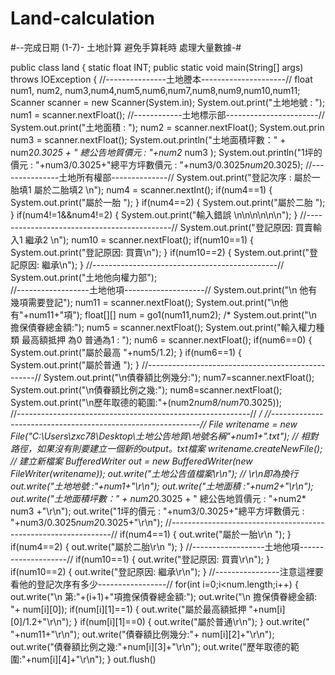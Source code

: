 # Land-calculation

#--完成日期 (1-7)- 土地計算 避免手算耗時 處理大量數據-#



public class land {
	static float INT;
	public static void main(String[] args) throws IOException {
		//---------------土地謄本---------------------//
	      float num1, num2, num3,num4,num5,num6,num7,num8,num9,num10,num11;
	       	Scanner scanner = new Scanner(System.in);
	        System.out.print("土地地號 : ");
	        num1 = scanner.nextFloat();
	   //------------土地標示部-----------------------//
	        System.out.print("土地面積 : ");
	        num2 = scanner.nextFloat();
	        System.out.prin
	        num3 = scanner.nextFloat();
	        System.out.println("土地面積坪數：" + num2*0.3025 +  " 總公告地質價元 : "+num2* num3 );
	        System.out.println("1坪的價元 : "+num3/0.3025+"總平方坪數價元 : "+num3/0.3025*num2*0.3025);
	       //---------------土地所有權部--------------//
	        System.out.print("登記次序 : 屬於一胎填1 屬於二胎填2 \n");
	        num4 = scanner.nextInt();
	        if(num4==1)
	        {
	        	  System.out.print("屬於一胎 ");
	        }
	        if(num4==2)
	        {
	        	  System.out.print("屬於二胎 ");
	        }
	        if(num4!=1&&num4!=2)
	        {
	        	System.out.print("輸入錯誤  \n\n\n\n\n\n");
	        }
	        //--------------------------------------------//
	        System.out.print("登記原因: 買賣輸入1  繼承2 \n");
	        num10 = scanner.nextFloat();
	        if(num10==1)
	       {
	        	  System.out.print("登記原因: 買賣\n");
	       }
	       if(num10==2)
	       {
	    		  System.out.print("登記原因: 繼承\n");
	       }
	       //----------------------------------------------//
	       System.out.print("土地他向權力部");   
	      //------------------土地他項--------------------//
	       System.out.print("\n 他有幾項需要登記");
	       num11 = scanner.nextFloat();
	       System.out.print("\n他有"+num11+"項");
	       float[][] num =     go1(num11,num2);
	   /*     System.out.print("\n 擔保債眷總金額:");
	        num5 = scanner.nextFloat();
	        System.out.print("輸入權力種類 最高額抵押 為0 普通為1 : ");
	        num6 = scanner.nextFloat();
	        if(num6==0)
	        {
	        	  System.out.print("屬於最高 "+num5/1.2);
	        }
	        if(num6==1)
	        {
	        	  System.out.print("屬於普通 ");
	        }
	        //--------------------------------------------------//
	       System.out.print("\n債眷額比例幾分:");
	       num7=scanner.nextFloat();
	       System.out.print("\n債眷額比例之幾:");
	       num8=scanner.nextFloat();
	       System.out.print("\n歷年取德的範圍:"+(num2*num8/num7*0.3025));	  
	       //----------------------------------------------------------//
	       */
	       //------------------------------------------------------------//
	       File writename = new File("C:\\Users\\zxc78\\Desktop\\土地公告地質\\地號名稱"+num1+".txt"); // 相對路徑，如果沒有則要建立一個新的output。txt檔案
	       writename.createNewFile(); // 建立新檔案
	       BufferedWriter out = new BufferedWriter(new FileWriter(writename));
	       out.write("土地公告值檔案\r\n"); // \r\n即為換行
	       out.write("土地地號 :"+num1+"\r\n");
	       out.write("土地面積 :"+num2+"\r\n");
	       out.write("土地面積坪數：" + num2*0.3025 +  " 總公告地質價元 : "+num2* num3 +"\r\n");
	       out.write("1坪的價元 : "+num3/0.3025+"總平方坪數價元 : "+num3/0.3025*num2*0.3025+"\r\n");
	       //---------------------------------------------------------------//
	       if(num4==1)
	        {
	    	   out.write("屬於一胎\r\n ");
	        }
	        if(num4==2)
	        {
	        	out.write("屬於二胎\r\n  ");
	        }
	        //------------------土地他項--------------------//
	        if(num10==1)
		       {
	        	out.write("登記原因: 買賣\r\n");
		       }
		       if(num10==2)
		       {
		    	   out.write("登記原因: 繼承\r\n");
		       }
	        //----------------注意這裡要看他的登記次序有多少-----------------//
	       for(int i=0;i<num.length;i++)
	       {
	    	   out.write("\n 第:"+(i+1)+"項擔保債眷總金額:");
	    	   out.write("\n 擔保債眷總金額: "+ num[i][0]);
	    	   if(num[i][1]==1)
		        {
		    	   out.write("屬於最高額抵押 "+num[i][0]/1.2+"\r\n");
		        }
		        if(num[i][1]==0)
		        {
		        	 out.write("屬於普通\r\n");
		        }
		       out.write(" "+num11+"\r\n");
		       out.write("債眷額比例幾分:"+  num[i][2]+"\r\n");
		       out.write("債眷額比例之幾:"+num[i][3]+"\r\n");
		       out.write("歷年取德的範圍:"+num[i][4]+"\r\n");
	       }
	       out.flush()
